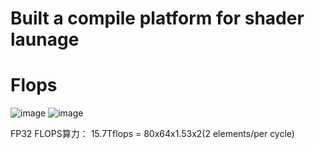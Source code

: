# Built a compile platform for shader launage
# Flops
![image](https://user-images.githubusercontent.com/9839536/170157504-835341fe-10de-4fdd-8f65-e5d548d221c4.png)
![image](https://user-images.githubusercontent.com/9839536/170159357-4251e34c-5a56-4cea-9a09-3e1ab893e2cd.png)

FP32 FLOPS算力：
15.7Tflops = 80x64x1.53x2(2 elements/per cycle)
